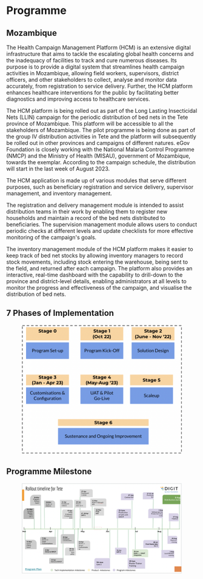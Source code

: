# Programme

## Mozambique&#x20;

The Health Campaign Management Platform (HCM) is an extensive digital infrastructure that aims to tackle the escalating global health concerns and the inadequacy of facilities to track and cure numerous diseases. Its purpose is to provide a digital system that streamlines health campaign activities in Mozambique, allowing field workers, supervisors, district officers, and other stakeholders to collect, analyse and monitor data accurately, from registration to service delivery. Further, the HCM platform enhances healthcare interventions for the public by facilitating better diagnostics and improving access to healthcare services.

The HCM platform is being rolled out as part of the Long Lasting Insecticidal Nets (LLIN) campaign for the periodic distribution of bed nets in the Tete province of Mozambique. This platform will be accessible to all the stakeholders of Mozambique. The pilot programme is being done as part of the group IV distribution activities in Tete and the platform will subsequently be rolled out in other provinces and campaigns of different natures. eGov Foundation is closely working with the National Malaria Control Programme (NMCP) and the Ministry of Health (MISAU), government of Mozambique, towards the exemplar. According to the campaign schedule, the distribution will start in the last week of August 2023.

The HCM application is made up of various modules that serve different purposes, such as beneficiary registration and service delivery, supervisor management, and inventory management.&#x20;

The registration and delivery management module is intended to assist distribution teams in their work by enabling them to register new households and maintain a record of the bed nets distributed to beneficiaries. The supervision management module allows users to conduct periodic checks at different levels and update checklists for more effective monitoring of the campaign's goals.

The inventory management module of the HCM platform makes it easier to keep track of bed net stocks by allowing inventory managers to record stock movements, including stock entering the warehouse, being sent to the field, and returned after each campaign. The platform also provides an interactive, real-time dashboard with the capability to drill-down to the province and district-level details, enabling administrators at all levels to monitor the progress and effectiveness of the campaign, and visualise the distribution of bed nets.

## 7 Phases of Implementation

<figure><img src="../.gitbook/assets/Screenshot 2023-05-16 at 2.06.44 PM.png" alt=""><figcaption></figcaption></figure>

## Programme Milestone

<figure><img src="../.gitbook/assets/Screenshot 2023-06-07 at 6.44.52 PM.png" alt=""><figcaption></figcaption></figure>
